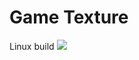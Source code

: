 # Game Texture

Linux build <img src="https://travis-ci.org/vasilenko-alexander/Game_texture.svg?branch=master"/>
